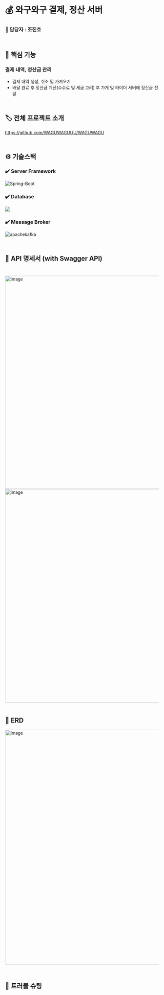 # 💰 와구와구 결제, 정산 서버 
### 👤 담당자 : 조진호

## <br>📃 핵심 기능
### 결제 내역, 정산금 관리

- 결제 내역 생성, 취소 및 가져오기
- 배달 완료 후 정산금 계산(수수료 및 세금 고려) 후 가게 및 라이더 서버에 정산금 전달

## <br>🏷️ 전체 프로젝트 소개
https://github.com/WAGUWAGUUU/WAGUWAGU

## <br>⚙️ 기술스택

### ✔️ Server Framework
![Spring-Boot](https://img.shields.io/badge/spring--boot-%236DB33F.svg?style=for-the-badge&logo=springboot&logoColor=white)

### ✔️ Database
<img src="https://img.shields.io/badge/mysql-4479A1?style=for-the-badge&logo=mysql&logoColor=white">

### ✔️ Message Broker  
![apachekafka](https://img.shields.io/badge/apachekafka-231F20?style=for-the-badge&logo=apachekafka&logoColor=white)
   
## <br>🧾 API 명세서 (with Swagger API)<br><br>

<img width="697" alt="image" src="https://github.com/user-attachments/assets/09bf8e8d-e54e-4322-b632-e096bc6bd0e3">
<img width="698" alt="image" src="https://github.com/user-attachments/assets/6f6a7947-ce75-4095-85e0-84f12ee9f135">
<br><br>


## 🔗 ERD<br>
<img width="767" alt="image" src="https://github.com/user-attachments/assets/a9f34fd2-c922-4704-9377-e815be0ad69e">

##  <br>🔧 트러블 슈팅
